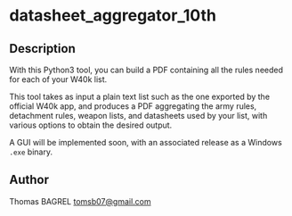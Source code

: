 # datasheet_aggregator_10th

## Description

With this Python3 tool, you can build a PDF containing all the rules needed for each of your W40k list.

This tool takes as input a plain text list such as the one exported by the official W40k app, and produces a PDF aggregating the army rules, detachment rules, weapon lists, and datasheets used by your list, with various options to obtain the desired output.

A GUI will be implemented soon, with an associated release as a Windows `.exe` binary.

## Author

Thomas BAGREL <tomsb07@gmail.com>
